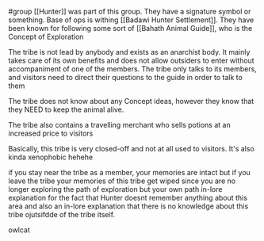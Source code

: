 #group 
[[Hunter]] was part of this group. They have a signature symbol or something. Base of ops is withing [[Badawi Hunter Settlement]].  They have been known for following some sort of [[Bahath Animal Guide]], who is the Concept of Exploration

The tribe is not lead by anybody and exists as an anarchist body. It mainly takes care of its own benefits and does not allow outsiders to enter without accompaniment of one of the members. The tribe only talks to its members, and visitors need to direct their questions to the guide in order to talk to them

The tribe does not know about any Concept ideas, however they know that they NEED to keep the animal alive.

The tribe also contains a travelling merchant who sells potions at an increased price to visitors

Basically, this tribe is very closed-off and not at all used to visitors. It's also kinda xenophobic hehehe

if you stay near the tribe as a member, your memories are intact but if you leave the tribe your memories of this tribe get wiped since you are no longer exploring the path of exploration but your own path
	in-lore explanation for the fact that Hunter doesnt remember anything about this area and also an in-lore explanation that there is no knowledge about this tribe ojutsifdde of the tribe itself.

owlcat

